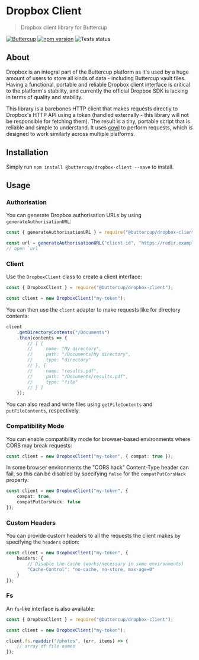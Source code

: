 # Dropbox Client
> Dropbox client library for Buttercup

[![Buttercup](https://cdn.rawgit.com/buttercup-pw/buttercup-assets/6582a033/badge/buttercup-slim.svg)](https://buttercup.pw) [![npm version](https://badge.fury.io/js/%40buttercup%2Fdropbox-client.svg)](https://www.npmjs.com/package/@buttercup/dropbox-client) ![Tests status](https://github.com/buttercup/dropbox-client/actions/workflows/test.yml/badge.svg)

## About

Dropbox is an integral part of the Buttercup platform as it's used by a huge amount of users to store all kinds of data - including Buttercup vault files. Having a functional, portable and reliable Dropbox client interface is critical to the platform's stability, and currently the official Dropbox SDK is lacking in terms of quality and stability.

This library is a barebones HTTP client that makes requests directly to Dropbox's HTTP API using a token (handled externally - this library will not be responsible for fetching them). The result is a tiny, portable script that is reliable and simple to understand. It uses [cowl](https://github.com/perry-mitchell/cowl) to perform requests, which is designed to work similarly across multiple platforms.

## Installation

Simply run `npm install @buttercup/dropbox-client --save` to install.

## Usage

### Authorisation

You can generate Dropbox authorisation URLs by using `generateAuthorisationURL`:

```javascript
const { generateAuthorisationURL } = require("@buttercup/dropbox-client");

const url = generateAuthorisationURL("client-id", "https://redir.example.com");
// open `url`
```

### Client

Use the `DropboxClient` class to create a client interface:

```typescript
const { DropboxClient } = require("@buttercup/dropbox-client");

const client = new DropboxClient("my-token");
```

You can then use the `client` adapter to make requests like for directory contents:

```typescript
client
    .getDirectoryContents("/Documents")
    .then(contents => {
        // [ {
        //     name: "My directory",
        //     path: "/Documents/My directory",
        //     type: "directory"
        // }, {
        //     name: "results.pdf",
        //     path: "/Documents/results.pdf",
        //     type: "file"
        // } ]
    });
```

You can also read and write files using `getFileContents` and `putFileContents`, respectively.

### Compatibility Mode

You can enable compatibility mode for browser-based environments where CORS may break requests:

```typescript
const client = new DropboxClient("my-token", { compat: true });
```

In some browser environments the "CORS hack" Content-Type header can fail, so this can be disabled by specifying `false` for the `compatPutCorsHack` property:

```typescript
const client = new DropboxClient("my-token", {
    compat: true,
    compatPutCorsHack: false
});
```

### Custom Headers

You can provide custom headers to all the requests the client makes by specifying the `headers` option:

```typescript
const client = new DropboxClient("my-token", {
    headers: {
        // Disable the cache (works/necessary in some environments)
        "Cache-Control": "no-cache, no-store, max-age=0"
    }
});
```

### Fs

An `fs`-like interface is also available:

```typescript
const { DropboxClient } = require("@buttercup/dropbox-client");

const client = new DropboxClient("my-token");

client.fs.readdir("/photos", (err, items) => {
    // array of file names
});
```

